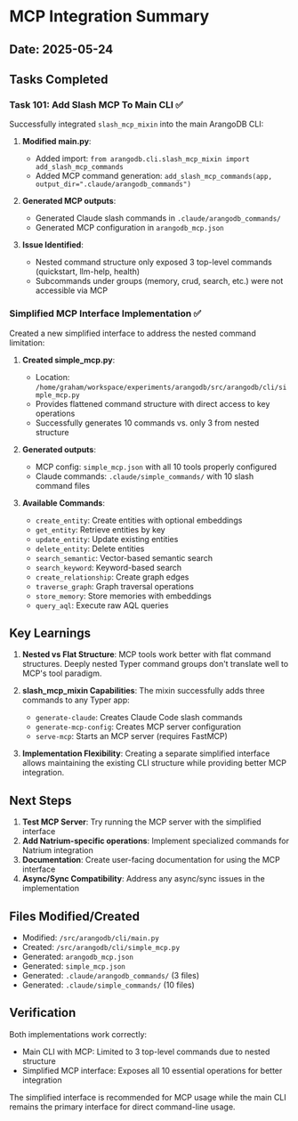 # MCP Integration Summary

## Date: 2025-05-24

## Tasks Completed

### Task 101: Add Slash MCP To Main CLI ✅

Successfully integrated `slash_mcp_mixin` into the main ArangoDB CLI:

1. **Modified main.py**:
   - Added import: `from arangodb.cli.slash_mcp_mixin import add_slash_mcp_commands`
   - Added MCP command generation: `add_slash_mcp_commands(app, output_dir=".claude/arangodb_commands")`

2. **Generated MCP outputs**:
   - Generated Claude slash commands in `.claude/arangodb_commands/`
   - Generated MCP configuration in `arangodb_mcp.json`
   
3. **Issue Identified**: 
   - Nested command structure only exposed 3 top-level commands (quickstart, llm-help, health)
   - Subcommands under groups (memory, crud, search, etc.) were not accessible via MCP

### Simplified MCP Interface Implementation ✅

Created a new simplified interface to address the nested command limitation:

1. **Created simple_mcp.py**:
   - Location: `/home/graham/workspace/experiments/arangodb/src/arangodb/cli/simple_mcp.py`
   - Provides flattened command structure with direct access to key operations
   - Successfully generates 10 commands vs. only 3 from nested structure

2. **Generated outputs**:
   - MCP config: `simple_mcp.json` with all 10 tools properly configured
   - Claude commands: `.claude/simple_commands/` with 10 slash command files

3. **Available Commands**:
   - `create_entity`: Create entities with optional embeddings
   - `get_entity`: Retrieve entities by key
   - `update_entity`: Update existing entities
   - `delete_entity`: Delete entities
   - `search_semantic`: Vector-based semantic search
   - `search_keyword`: Keyword-based search
   - `create_relationship`: Create graph edges
   - `traverse_graph`: Graph traversal operations
   - `store_memory`: Store memories with embeddings
   - `query_aql`: Execute raw AQL queries

## Key Learnings

1. **Nested vs Flat Structure**: MCP tools work better with flat command structures. Deeply nested Typer command groups don't translate well to MCP's tool paradigm.

2. **slash_mcp_mixin Capabilities**: The mixin successfully adds three commands to any Typer app:
   - `generate-claude`: Creates Claude Code slash commands
   - `generate-mcp-config`: Creates MCP server configuration
   - `serve-mcp`: Starts an MCP server (requires FastMCP)

3. **Implementation Flexibility**: Creating a separate simplified interface allows maintaining the existing CLI structure while providing better MCP integration.

## Next Steps

1. **Test MCP Server**: Try running the MCP server with the simplified interface
2. **Add Natrium-specific operations**: Implement specialized commands for Natrium integration
3. **Documentation**: Create user-facing documentation for using the MCP interface
4. **Async/Sync Compatibility**: Address any async/sync issues in the implementation

## Files Modified/Created

- Modified: `/src/arangodb/cli/main.py`
- Created: `/src/arangodb/cli/simple_mcp.py`
- Generated: `arangodb_mcp.json`
- Generated: `simple_mcp.json`
- Generated: `.claude/arangodb_commands/` (3 files)
- Generated: `.claude/simple_commands/` (10 files)

## Verification

Both implementations work correctly:
- Main CLI with MCP: Limited to 3 top-level commands due to nested structure
- Simplified MCP interface: Exposes all 10 essential operations for better integration

The simplified interface is recommended for MCP usage while the main CLI remains the primary interface for direct command-line usage.